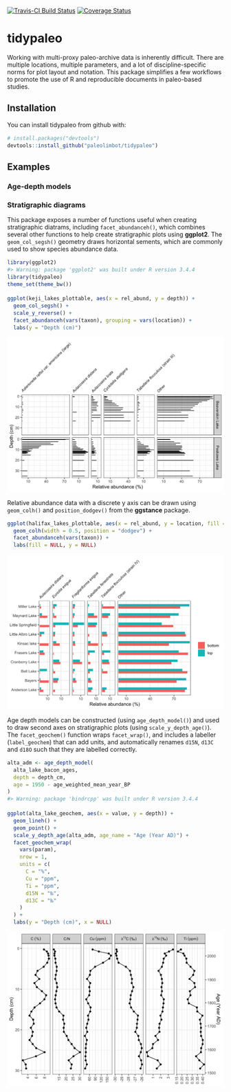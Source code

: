 
<!-- README.md is generated from README.Rmd. Please edit that file -->
[![Travis-CI Build Status](https://travis-ci.org/paleolimbot/tidypaleo.svg?branch=master)](https://travis-ci.org/paleolimbot/tidypaleo) [![Coverage Status](https://img.shields.io/codecov/c/github/paleolimbot/tidypaleo/master.svg)](https://codecov.io/github/paleolimbot/tidypaleo?branch=master)

tidypaleo
=========

Working with multi-proxy paleo-archive data is inherently difficult. There are multiple locations, multiple parameters, and a lot of discipline-specific norms for plot layout and notation. This package simplifies a few workflows to promote the use of R and reproducible documents in paleo-based studies.

Installation
------------

You can install tidypaleo from github with:

``` r
# install.packages("devtools")
devtools::install_github("paleolimbot/tidypaleo")
```

Examples
--------

### Age-depth models

### Stratigraphic diagrams

This package exposes a number of functions useful when creating stratigraphic diatrams, including `facet_abundanceh()`, which combines several other functions to help create stratigraphic plots using **ggplot2**. The `geom_col_segsh()` geometry draws horizontal sements, which are commonly used to show species abundance data.

``` r
library(ggplot2)
#> Warning: package 'ggplot2' was built under R version 3.4.4
library(tidypaleo)
theme_set(theme_bw())

ggplot(keji_lakes_plottable, aes(x = rel_abund, y = depth)) +
  geom_col_segsh() +
  scale_y_reverse() +
  facet_abundanceh(vars(taxon), grouping = vars(location)) +
  labs(y = "Depth (cm)")
```

![](README-keji-strat-1.png)

Relative abundance data with a discrete y axis can be drawn using `geom_colh()` and `position_dodgev()` from the **ggstance** package.

``` r
ggplot(halifax_lakes_plottable, aes(x = rel_abund, y = location, fill = sample_type)) +
  geom_colh(width = 0.5, position = "dodgev") +
  facet_abundanceh(vars(taxon)) +
  labs(fill = NULL, y = NULL)
```

![](README-halifax-lakes-plot-1.png)

Age depth models can be constructed (using `age_depth_model()`) and used to draw second axes on stratigraphic plots (using `scale_y_depth_age()`). The `facet_geochem()` function wraps `facet_wrap()`, and includes a labeller (`label_geochem`) that can add units, and automatically renames `d15N`, `d13C` and `d18O` such that they are labelled correctly.

``` r
alta_adm <- age_depth_model(
  alta_lake_bacon_ages, 
  depth = depth_cm,
  age = 1950 - age_weighted_mean_year_BP
)
#> Warning: package 'bindrcpp' was built under R version 3.4.4

ggplot(alta_lake_geochem, aes(x = value, y = depth)) +
  geom_lineh() +
  geom_point() +
  scale_y_depth_age(alta_adm, age_name = "Age (Year AD)") +
  facet_geochem_wrap(
    vars(param), 
    nrow = 1, 
    units = c(
      C = "%",
      Cu = "ppm",
      Ti = "ppm",
      d15N = "‰",
      d13C = "‰"
    )
  ) +
  labs(y = "Depth (cm)", x = NULL)
```

![](README-alta-strat-1.png)
